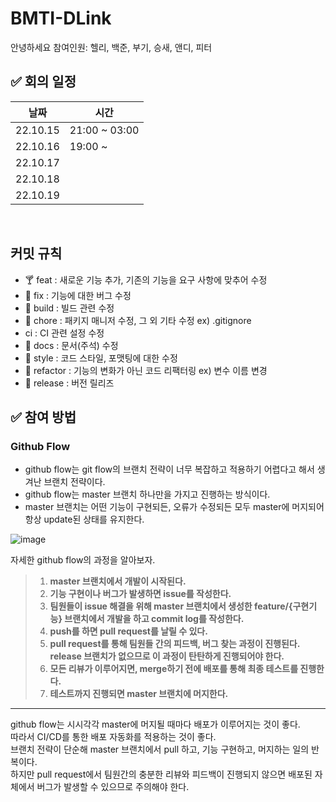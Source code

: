 # BMTI-DLink

안녕하세요 참여인원: 헬리, 백준, 부기, 승새, 앤디, 피터
<br/>

## ✅ 회의 일정

| 날짜     | 시간          |
| -------- | ------------- |
| 22.10.15 | 21:00 ~ 03:00 |
| 22.10.16 | 19:00 ~       |
| 22.10.17 |               |
| 22.10.18 |               |
| 22.10.19 |               |

<br/>

## 커밋 규칙

- 🍸 feat : 새로운 기능 추가, 기존의 기능을 요구 사항에 맞추어 수정
- 🥃 fix : 기능에 대한 버그 수정
- 🧊 build : 빌드 관련 수정
- 🍺 chore : 패키지 매니저 수정, 그 외 기타 수정 ex) .gitignore
- ci : CI 관련 설정 수정
- 🍷 docs : 문서(주석) 수정
- 🍹 style : 코드 스타일, 포맷팅에 대한 수정
- 🍻 refactor : 기능의 변화가 아닌 코드 리팩터링 ex) 변수 이름 변경
- 🥂 release : 버전 릴리즈

## ✅ 참여 방법

### Github Flow

- github flow는 git flow의 브랜치 전략이 너무 복잡하고 적용하기 어렵다고 해서 생겨난 브랜치 전략이다.
- github flow는 master 브랜치 하나만을 가지고 진행하는 방식이다.
- master 브랜치는 어떤 기능이 구현되든, 오류가 수정되든 모두 master에 머지되어 항상 update된 상태를 유지한다.

![image](https://user-images.githubusercontent.com/107832252/196041283-603bd3aa-c2b8-46d0-a211-6f1d06e83279.png)

자세한 github flow의 과정을 알아보자.

> 1. **master 브랜치에서 개발이 시작된다.**
> 2. **기능 구현이나 버그가 발생하면 issue를 작성한다.**
> 3. **팀원들이 issue 해결을 위해 master 브랜치에서 생성한 feature/{구현기능} 브랜치에서 개발을 하고 commit log를 작성한다.**
> 4. **push를 하면 pull request를 날릴 수 있다.**
> 5. **pull request를 통해 팀원들 간의 피드백, 버그 찾는 과정이 진행된다.
>    release 브랜치가 없으므로 이 과정이 탄탄하게 진행되어야 한다.**
> 6. **모든 리뷰가 이루어지면, merge하기 전에 배포를 통해 최종 테스트를 진행한다.**
> 7. **테스트까지 진행되면 master 브랜치에 머지한다.**

---

github flow는 시시각각 master에 머지될 때마다 배포가 이루어지는 것이 좋다.
<br/>
따라서 CI/CD를 통한 배포 자동화를 적용하는 것이 좋다.
<br/>
브랜치 전략이 단순해 master 브랜치에서 pull 하고, 기능 구현하고, 머지하는 일의 반복이다.
<br/>
하지만 pull request에서 팀원간의 충분한 리뷰와 피드백이 진행되지 않으면 배포된 자체에서 버그가 발생할 수 있으므로 주의해야 한다.
